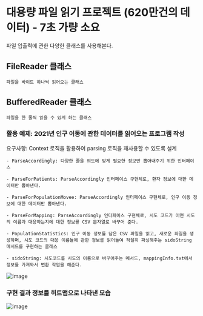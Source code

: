 # 대용량 파일 읽기 프로젝트 (620만건의 데이터) - 7초 가량 소요

파일 입출력에 관한 다양한 클래스를 사용해본다.

## FileReader 클래스

``파일을 바이트 하나씩 읽어오는 클래스``

## BufferedReader 클래스

``파일을 한 줄씩 읽을 수 있게 하는 클래스``

### 활용 예제: 2021년 인구 이동에 관한 데이터를 읽어오는 프로그램 작성

요구사항: Context 로직을 활용하여 parsing 로직을 재사용할 수 있도록 설계

``- ParseAccordingly: 다양한 줄을 의도에 맞게 필요한 정보만 뽑아내주기 위한 인터페이스``

``- ParseForPatients: ParseAccordingly 인터페이스 구현체로, 환자 정보에 대한 데이터만 뽑아낸다.``

``- ParseForPopulationMovee: ParseAccordingly 인터페이스 구현체로, 인구 이동 정보에 대한 데이터만 뽑아낸다.``

``- ParseForMapping: ParseAccordingly 인터페이스 구현체로, 시도 코드가 어떤 시도의 이름과 대응하는지에 대한 정보를 CSV 문자열로 바꾸어 준다.``

``- PopulationStatistics: 인구 이동 정보를 담은 CSV 파일을 읽고, 새로운 파일을 생성하며, 시도 코드의 대응 이름들에 관한 정보를 읽어들여 적절히 파싱해주는 sidoString 메서드를 구현하는 클래스``

``- sidoString: 시도코드를 시도의 이름으로 바꾸어주는 메서드, mappingInfo.txt에서 정보를 가져와서 변환 작업을 해준다.``

![image](https://user-images.githubusercontent.com/113348293/194482470-8976996d-c3dd-48e4-983e-dde5cbbf6707.png)

### 구현 결과 정보를 히트맵으로 나타낸 모습

![image](https://user-images.githubusercontent.com/113348293/194483743-5cd51775-384b-4381-8b42-22029767f42f.png)
